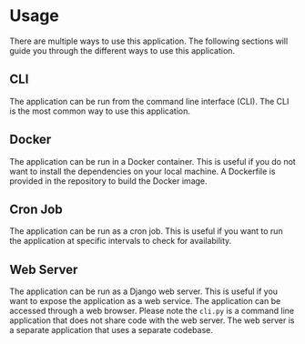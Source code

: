 # Usage

There are multiple ways to use this application. The following sections will guide you through the different ways to use this application.

## CLI
The application can be run from the command line interface (CLI). The CLI is the most common way to use this application.

## Docker
The application can be run in a Docker container. This is useful if you do not want to install the dependencies on your local machine. A Dockerfile is provided in the repository to build the Docker image.

## Cron Job
The application can be run as a cron job. This is useful if you want to run the application at specific intervals to check for availability. 

## Web Server
The application can be run as a Django web server. This is useful if you want to expose the application as a web service. The application can be accessed through a web browser. Please note the ```cli.py``` is a command line application that does not share code with the web server. The web server is a separate application that uses a separate codebase.